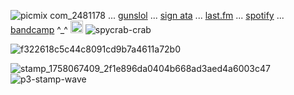
![picmix com_2481178](https://github.com/user-attachments/assets/f9b66f4d-2e3a-4f9a-a544-cee852e86d60)
 ... [gunslol](http://guns.lol/boyrot) ... [sign ata](https://prophetoffalsehope.atabook.org/) ... [last.fm](https://www.last.fm/user/corpsehem) ... [spotify](https://open.spotify.com/user/31iydpcy5qoohkge2fdzy2oukuvy?si=f43be6e7120f49bc&nd=1&dlsi=f0a492e36d604d00) ... 
[bandcamp](https://bandcamp.com/rottedwound) ^_^
<img width="20" height="20" alt="picmix com_2710817" src="https://github.com/user-attachments/assets/9718d537-febb-476d-b10f-309f9ac887d9" />  ![spycrab-crab](https://github.com/user-attachments/assets/974fe510-bc28-4dfd-810b-eff2cae7cc24)


![f322618c5c44c8091cd9b7a4611a72b0](https://github.com/user-attachments/assets/e72b92e4-c228-4149-aa73-fff1329d5e25)


![stamp_1758067409_2f1e896da0404b668ad3aed4a6003c47](https://github.com/user-attachments/assets/72661165-a45f-4692-bb79-c0f1eb5fdc68) ![p3-stamp-wave](https://github.com/user-attachments/assets/1acfc020-43f8-4803-99b2-edcba25f1cd0)






























